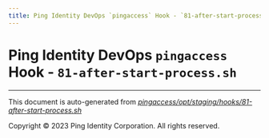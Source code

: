 ```yaml
---
title: Ping Identity DevOps `pingaccess` Hook - `81-after-start-process.sh`
---
```


# Ping Identity DevOps `pingaccess` Hook - `81-after-start-process.sh`

---
This document is auto-generated from _[pingaccess/opt/staging/hooks/81-after-start-process.sh](https://github.com/pingidentity/pingidentity-docker-builds/blob/master/pingaccess/opt/staging/hooks/81-after-start-process.sh)_

Copyright © 2023 Ping Identity Corporation. All rights reserved.
